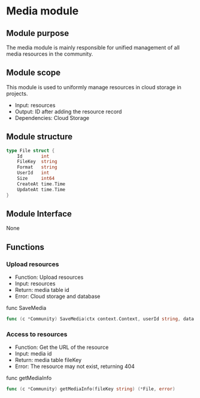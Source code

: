 # Media module

## Module purpose

The media module is mainly responsible for unified management of all media resources in the community.

## Module scope

This module is used to uniformly manage resources in cloud storage in projects.

- Input: resources
- Output: ID after adding the resource record
- Dependencies: Cloud Storage

## Module structure
```go
type File struct {
	Id       int
	FileKey  string
	Format   string
	UserId   int
	Size     int64
	CreateAt time.Time
	UpdateAt time.Time
}

```


## Module Interface

None

## Functions

### Upload resources

- Function: Upload resources
- Input: resources
- Return: media table id
- Error: Cloud storage and database

func SaveMedia
```go
func (c *Community) SaveMedia(ctx context.Context, userId string, data []byte) (int64, error)
```

### Access to resources

- Function: Get the URL of the resource
- Input: media id
- Return: media table fileKey
- Error: The resource may not exist, returning 404

func getMediaInfo
```go
func (c *Community) getMediaInfo(fileKey string) (*File, error)
```